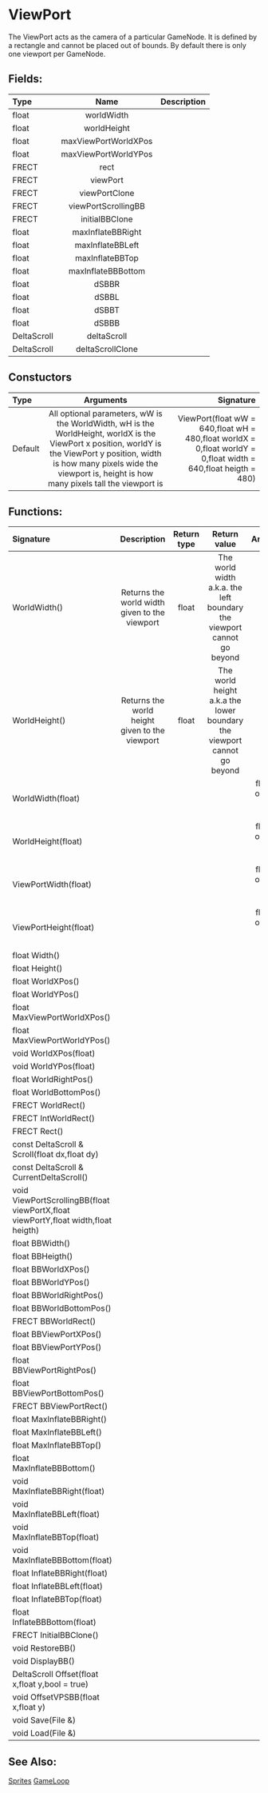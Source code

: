 # ViewPort
The ViewPort acts as the camera of a particular GameNode. It is defined by a rectangle and cannot be placed out of bounds. By default there is only one viewport per GameNode.

## Fields:
| Type    | Name      | Description |
| :------------- | :----------: | -----------: |
| float | worldWidth |  |
| float | worldHeight |  |
| float | maxViewPortWorldXPos |  |
| float | maxViewPortWorldYPos |  |
| FRECT | rect |  |
| FRECT | viewPort |  |
| FRECT | viewPortClone |  |
| FRECT | viewPortScrollingBB |  |
| FRECT | initialBBClone |  |
| float | maxInflateBBRight |  |
|	float | maxInflateBBLeft |  |
|	float | maxInflateBBTop |  |
|	float | maxInflateBBBottom |  |
|	float	| dSBBR |  |
|	float | dSBBL |  |
|	float | dSBBT |  |
|	float | dSBBB |  |
| DeltaScroll | deltaScroll |  |
| DeltaScroll | deltaScrollClone |  |

## Constuctors
| Type | Arguments | Signature |
| :--- | :-------: | --------: |
| Default | All optional parameters, wW is the WorldWidth, wH is the WorldHeight, worldX is the ViewPort x position, worldY is the ViewPort y position, width is how many pixels wide the viewport is, height is how many pixels tall the viewport is | ViewPort(float wW = 640,float wH = 480,float worldX = 0,float worldY = 0,float width = 640,float heigth = 480) |


## Functions:
| Signature | Description | Return type | Return value | Arguments | 
| :-------- | :---------: | :----------: | :-------: | ----------: |
| WorldWidth() | Returns the world width given to the viewport | float | The world width a.k.a. the left boundary the viewport cannot go beyond | void |
| WorldHeight() | Returns the world height given to the viewport | float | The world height a.k.a the lower boundary the viewport cannot go beyond | void |
| WorldWidth(float) |  |  |  | float value of the new world width |
|	WorldHeight(float) |  |  |  | float value of the new world height |
|	ViewPortWidth(float) |  |  |  | float value of the new viewport width |
|	ViewPortHeight(float) |  |  |  | float value of the new viewport height |
|	float Width() |  |  |  | void |
|	float Height() |  |  |  | void |
|	float WorldXPos() |  |  |  | void |
|	float WorldYPos() |  |  |  | void |
|	float MaxViewPortWorldXPos() |  |  |  | void |
|	float MaxViewPortWorldYPos() |  |  |  | void |
|	void WorldXPos(float) |  |  |  |  |
|	void WorldYPos(float) |  |  |  |  |
|	float WorldRightPos() |  |  |  |  |
|	float WorldBottomPos() |  |  |  | void | 
|	FRECT WorldRect() |  |  |  | void |
|	FRECT  IntWorldRect() |  |  |  | void |
| FRECT Rect() |  |  |  | void |
|	const DeltaScroll & Scroll(float dx,float dy) |  |  |  |  |
|	const DeltaScroll & CurrentDeltaScroll() |  |  |  | void |
|	void ViewPortScrollingBB(float viewPortX,float viewPortY,float width,float heigth) |  |  |  |  |
|	float BBWidth() |  |  |  | void |
|	float BBHeigth() |  |  |  | void |
|	float BBWorldXPos() |  |  |  | void |
|	float BBWorldYPos() |  |  |  | void |
|	float BBWorldRightPos() |  |  |  | void |
|	float BBWorldBottomPos() |  |  |  | void | 
|	FRECT BBWorldRect() |  |  |  | void |
|	float BBViewPortXPos() |  |  |  | void |
|	float BBViewPortYPos() |  |  |  | void |
|	float BBViewPortRightPos() |  |  |  | void |
|	float BBViewPortBottomPos() |  |  |  | void | 
|	FRECT BBViewPortRect() |  |  |  | void |
| float MaxInflateBBRight() |  |  |  | void |
|	float MaxInflateBBLeft() |  |  |  | void |
|	float MaxInflateBBTop() |  |  |  | void |
|	float MaxInflateBBBottom() |  |  |  | void |
|	void MaxInflateBBRight(float) |  |  |  |  |
|	void MaxInflateBBLeft(float) |  |  |  |  |
|	void MaxInflateBBTop(float) |  |  |  |  |
|	void MaxInflateBBBottom(float) |  |  |  |  |
|	float InflateBBRight(float) |  |  |  |  |
|	float InflateBBLeft(float) |  |  |  |  |
|	float InflateBBTop(float) |  |  |  |  |
|	float InflateBBBottom(float) |  |  |  |  |
|	FRECT InitialBBClone() |  |  |  | void |
|	void RestoreBB() |  |  |  | void |
|	void DisplayBB() |  |  |  | void |
|	DeltaScroll Offset(float x,float y,bool = true) |  |  |  |  |
|	void OffsetVPSBB(float x,float y) |  |  |  |  |
|	void Save(File &) |  |  |  |  |
|	void Load(File &) |  |  |  |  |


## See Also:
[Sprites](Sprite.md)
[GameLoop](Game.md#gameloop)
